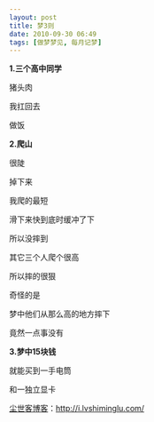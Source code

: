 ```yaml
---
layout: post
title: 梦3则
date: 2010-09-30 06:49
tags: [做梦梦见, 每月记梦]
---
```

<strong>1.三个高中同学</strong>

猪头肉

我扛回去

做饭

<strong>2.爬山</strong>

很陡

掉下来

我爬的最短

滑下来快到底时缓冲了下

所以没摔到

其它三个人爬个很高

所以摔的很狠

奇怪的是

梦中他们从那么高的地方摔下

竟然一点事没有

<strong>3.梦中15块钱</strong>

就能买到一手电筒

和一独立显卡

<a href="http://i.lvshiminglu.com/">尘世客博客</a>：<a href="http://i.lvshiminglu.com/">http://i.lvshiminglu.com/</a>

